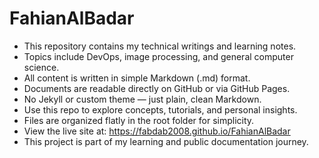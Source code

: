 # FahianAlBadar
- This repository contains my technical writings and learning notes.
- Topics include DevOps, image processing, and general computer science.
- All content is written in simple Markdown (.md) format.
- Documents are readable directly on GitHub or via GitHub Pages.
- No Jekyll or custom theme — just plain, clean Markdown.
- Use this repo to explore concepts, tutorials, and personal insights.
- Files are organized flatly in the root folder for simplicity.
- View the live site at: https://fabdab2008.github.io/FahianAlBadar
- This project is part of my learning and public documentation journey.
